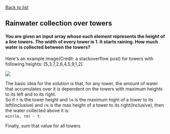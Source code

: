 [Back to list](https://github.com/bewakes/interesting-problems/master/README.md)

## Rainwater collection over towers

#### You are given an input array whose each element represents the height of a line towers. The width of every tower is 1. It starts raining. How much water is collected between the towers?

Here's an example image(Credit: a stackoverflow post) for towers with following heights: [5,3,7,2,6,4,5,9,1,2] 

![](https://i.stack.imgur.com/pksAK.png)

The basic idea for the solution is that, for any tower, the amount of water that accumulates over it is dependent on the towers with maximum
heights to its left and to its right.  
So if `t` is the tower height and `lm` is the maximum hight of a tower to its left(inclusive)
and `rm` is the max height of a tower to its right(inclusive), then the water collected above it is:  
 `min(lm, rm) - t`.  
 
Finally, sum that value for all towers
